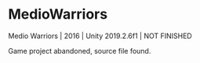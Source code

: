 # MedioWarriors
Medio Warriors | 2016 | Unity 2019.2.6f1 | NOT FINISHED

Game project abandoned, source file found.
